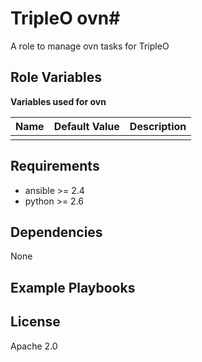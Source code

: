 # TripleO ovn#

A role to manage ovn tasks for TripleO

## Role Variables ##

**Variables used for ovn**

| Name              | Default Value       | Description          |
|-------------------|---------------------|----------------------|
| | | |


## Requirements ##

 - ansible >= 2.4
 - python >= 2.6

## Dependencies ##

None

## Example Playbooks ##



## License ##

Apache 2.0
